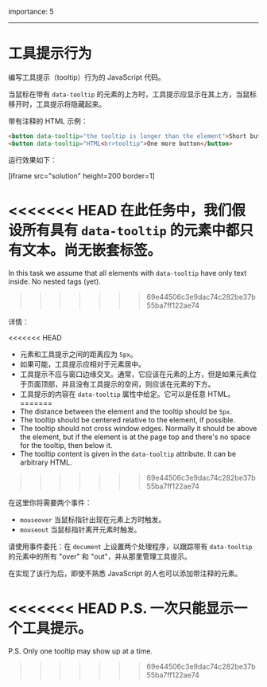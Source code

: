 importance: 5

---

# 工具提示行为

编写工具提示（tooltip）行为的 JavaScript 代码。

当鼠标在带有 `data-tooltip` 的元素的上方时，工具提示应显示在其上方，当鼠标移开时，工具提示将隐藏起来。

带有注释的 HTML 示例：
```html
<button data-tooltip="the tooltip is longer than the element">Short button</button>
<button data-tooltip="HTML<br>tooltip">One more button</button>
```

运行效果如下：

[iframe src="solution" height=200 border=1]

<<<<<<< HEAD
在此任务中，我们假设所有具有 `data-tooltip` 的元素中都只有文本。尚无嵌套标签。
=======
In this task we assume that all elements with `data-tooltip` have only text inside. No nested tags (yet).
>>>>>>> 69e44506c3e9dac74c282be37b55ba7ff122ae74

详情：

<<<<<<< HEAD
- 元素和工具提示之间的距离应为 `5px`。
- 如果可能，工具提示应相对于元素居中。
- 工具提示不应与窗口边缘交叉。通常，它应该在元素的上方，但是如果元素位于页面顶部，并且没有工具提示的空间，则应该在元素的下方。
- 工具提示的内容在 `data-tooltip` 属性中给定。它可以是任意 HTML。
=======
- The distance between the element and the tooltip should be `5px`.
- The tooltip should be centered relative to the element, if possible.
- The tooltip should not cross window edges. Normally it should be above the element, but if the element is at the page top and there's no space for the tooltip, then below it.
- The tooltip content is given in the `data-tooltip` attribute. It can be arbitrary HTML.
>>>>>>> 69e44506c3e9dac74c282be37b55ba7ff122ae74

在这里你将需要两个事件：
- `mouseover` 当鼠标指针出现在元素上方时触发。
- `mouseout` 当鼠标指针离开元素时触发。

请使用事件委托：在 `document` 上设置两个处理程序，以跟踪带有 `data-tooltip` 的元素中的所有 "over" 和 "out"，并从那里管理工具提示。

在实现了该行为后，即使不熟悉 JavaScript 的人也可以添加带注释的元素。

<<<<<<< HEAD
P.S. 一次只能显示一个工具提示。
=======
P.S. Only one tooltip may show up at a time.
>>>>>>> 69e44506c3e9dac74c282be37b55ba7ff122ae74

